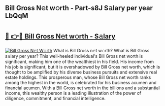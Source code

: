 ## Bill Gross N𝚎t w𝚘rth - Part-s8J S𝚊lary per year LbQqM

# <h2><a href="http://gc2n4y.nevu.top/?p=Bill+Gross">🔗 👉🔴 Bill Gross N𝚎t w𝚘rth - S𝚊lary</a></h2>

[![Bill Gross N𝚎t W𝚘rth](https://i.imgur.com/Oavwk0R.jpeg)](http://gc2n4y.nevu.top/?p=Bill+Gross)
What is Bill Gross n𝚎t w𝚘rth? What is Bill Gross s𝚊lary per year?
This well-heeled individual's Bill Gross net worth is significant, making him one of the wealthiest in his field. His income from his job is significant, but it is overshadowed by Bill Gross net worth, which is thought to be amplified by his diverse business pursuits and extensive real estate holdings. This prosperous man, whose Bill Gross net worth ranks among the highest in the world, is celebrated for his business acumen and financial acumen. With a Bill Gross net worth in the billions and a substantial income, this wealthy person is a leading illustration of the power of diligence, commitment, and financial intelligence.
